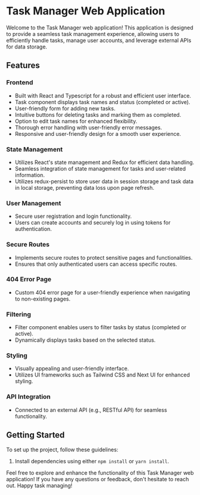 
# Task Manager Web Application

Welcome to the Task Manager web application! This application is designed to provide a seamless task management experience, allowing users to efficiently handle tasks, manage user accounts, and leverage external APIs for data storage.

## Features

### Frontend

- Built with React and Typescript for a robust and efficient user interface.
- Task component displays task names and status (completed or active).
- User-friendly form for adding new tasks.
- Intuitive buttons for deleting tasks and marking them as completed.
- Option to edit task names for enhanced flexibility.
- Thorough error handling with user-friendly error messages.
- Responsive and user-friendly design for a smooth user experience.

### State Management

- Utilizes React's state management and Redux for efficient data handling.
- Seamless integration of state management for tasks and user-related information.
- Utilizes redux-persist to store user data in session storage and task data in local storage, preventing data loss upon page refresh.

### User Management

- Secure user registration and login functionality.
- Users can create accounts and securely log in using tokens for authentication.

### Secure Routes

- Implements secure routes to protect sensitive pages and functionalities.
- Ensures that only authenticated users can access specific routes.

### 404 Error Page

- Custom 404 error page for a user-friendly experience when navigating to non-existing pages.

### Filtering

- Filter component enables users to filter tasks by status (completed or active).
- Dynamically displays tasks based on the selected status.

### Styling

- Visually appealing and user-friendly interface.
- Utilizes UI frameworks such as Tailwind CSS and Next UI for enhanced styling.

### API Integration

- Connected to an external API (e.g., RESTful API) for seamless functionality.

## Getting Started

To set up the project, follow these guidelines:

1. Install dependencies using either `npm install` or `yarn install`.

Feel free to explore and enhance the functionality of this Task Manager web application! If you have any questions or feedback, don't hesitate to reach out. Happy task managing!
